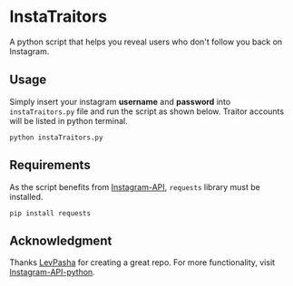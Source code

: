 # InstaTraitors
A python script that helps you reveal users who don't follow you back on Instagram.

## Usage
Simply insert your instagram **username** and **password** into `instaTraitors.py` file and run the script as shown below. Traitor accounts will be listed in python terminal.

`python instaTraitors.py`

## Requirements
As the script benefits from [Instagram-API](https://github.com/LevPasha/Instagram-API-python), `requests` library must be installed.

`pip install requests`

## Acknowledgment
Thanks [LevPasha](https://github.com/LevPasha) for creating a great repo. For more functionality, visit [Instagram-API-python](https://github.com/LevPasha/Instagram-API-python).
